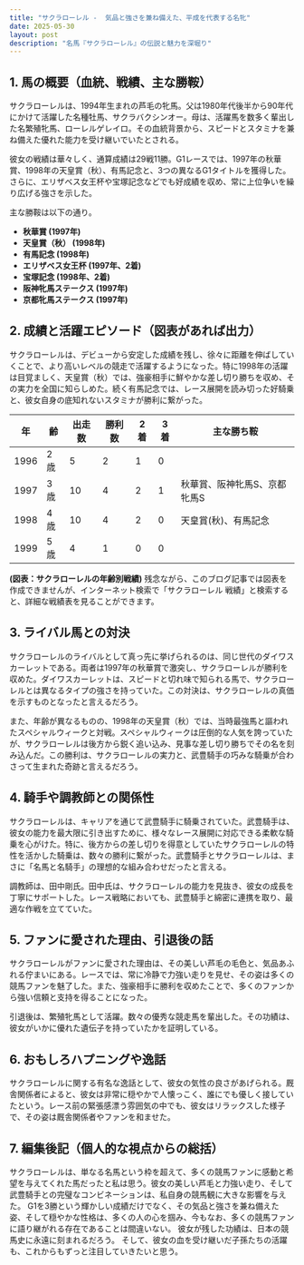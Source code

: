 ```yaml
---
title: "サクラローレル -  気品と強さを兼ね備えた、平成を代表する名牝"
date: 2025-05-30
layout: post
description: "名馬『サクラローレル』の伝説と魅力を深堀り"
---
```


## 1. 馬の概要（血統、戦績、主な勝鞍）

サクラローレルは、1994年生まれの芦毛の牝馬。父は1980年代後半から90年代にかけて活躍した名種牡馬、サクラバクシンオー。母は、活躍馬を数多く輩出した名繁殖牝馬、ローレルゲレイロ。その血統背景から、スピードとスタミナを兼ね備えた優れた能力を受け継いでいたとされる。

彼女の戦績は華々しく、通算成績は29戦11勝。G1レースでは、1997年の秋華賞、1998年の天皇賞（秋）、有馬記念と、3つの異なるG1タイトルを獲得した。さらに、エリザベス女王杯や宝塚記念などでも好成績を収め、常に上位争いを繰り広げる強さを示した。

主な勝鞍は以下の通り。

* **秋華賞 (1997年)**
* **天皇賞（秋） (1998年)**
* **有馬記念 (1998年)**
* **エリザベス女王杯 (1997年、2着)**
* **宝塚記念 (1998年、2着)**
* **阪神牝馬ステークス (1997年)**
* **京都牝馬ステークス (1997年)**


## 2. 成績と活躍エピソード（図表があれば出力）

サクラローレルは、デビューから安定した成績を残し、徐々に距離を伸ばしていくことで、より高いレベルの競走で活躍するようになった。特に1998年の活躍は目覚ましく、天皇賞（秋）では、強豪相手に鮮やかな差し切り勝ちを収め、その実力を全国に知らしめた。続く有馬記念では、レース展開を読み切った好騎乗と、彼女自身の底知れないスタミナが勝利に繋がった。

| 年 | 齢 | 出走数 | 勝利数 | 2着 | 3着 | 主な勝ち鞍 |
|---|---|---|---|---|---|---|
| 1996 | 2歳 | 5 | 2 | 1 | 0 |  |
| 1997 | 3歳 | 10 | 4 | 2 | 1 | 秋華賞、阪神牝馬S、京都牝馬S |
| 1998 | 4歳 | 10 | 4 | 2 | 0 | 天皇賞(秋)、有馬記念 |
| 1999 | 5歳 | 4 | 1 | 0 | 0 | |


**(図表：サクラローレルの年齢別戦績)**  残念ながら、このブログ記事では図表を作成できませんが、インターネット検索で「サクラローレル 戦績」と検索すると、詳細な戦績表を見ることができます。


## 3. ライバル馬との対決

サクラローレルのライバルとして真っ先に挙げられるのは、同じ世代のダイワスカーレットである。両者は1997年の秋華賞で激突し、サクラローレルが勝利を収めた。ダイワスカーレットは、スピードと切れ味で知られる馬で、サクラローレルとは異なるタイプの強さを持っていた。この対決は、サクラローレルの真価を示すものとなったと言えるだろう。

また、年齢が異なるものの、1998年の天皇賞（秋）では、当時最強馬と謳われたスペシャルウィークと対戦。スペシャルウィークは圧倒的な人気を誇っていたが、サクラローレルは後方から鋭く追い込み、見事な差し切り勝ちでその名を刻み込んだ。この勝利は、サクラローレルの実力と、武豊騎手の巧みな騎乗が合わさって生まれた奇跡と言えるだろう。


## 4. 騎手や調教師との関係性

サクラローレルは、キャリアを通じて武豊騎手に騎乗されていた。武豊騎手は、彼女の能力を最大限に引き出すために、様々なレース展開に対応できる柔軟な騎乗を心がけた。特に、後方からの差し切りを得意としていたサクラローレルの特性を活かした騎乗は、数々の勝利に繋がった。武豊騎手とサクラローレルは、まさに「名馬と名騎手」の理想的な組み合わせだったと言える。

調教師は、田中剛氏。田中氏は、サクラローレルの能力を見抜き、彼女の成長を丁寧にサポートした。レース戦略においても、武豊騎手と綿密に連携を取り、最適な作戦を立てていた。


## 5. ファンに愛された理由、引退後の話

サクラローレルがファンに愛された理由は、その美しい芦毛の毛色と、気品あふれる佇まいにある。レースでは、常に冷静で力強い走りを見せ、その姿は多くの競馬ファンを魅了した。また、強豪相手に勝利を収めたことで、多くのファンから強い信頼と支持を得ることになった。

引退後は、繁殖牝馬として活躍。数々の優秀な競走馬を輩出した。その功績は、彼女がいかに優れた遺伝子を持っていたかを証明している。


## 6. おもしろハプニングや逸話

サクラローレルに関する有名な逸話として、彼女の気性の良さがあげられる。厩舎関係者によると、彼女は非常に穏やかで人懐っこく、誰にでも優しく接していたという。レース前の緊張感漂う雰囲気の中でも、彼女はリラックスした様子で、その姿は厩舎関係者やファンを和ませた。


## 7. 編集後記（個人的な視点からの総括）

サクラローレルは、単なる名馬という枠を超えて、多くの競馬ファンに感動と希望を与えてくれた馬だったと私は思う。彼女の美しい芦毛と力強い走り、そして武豊騎手との完璧なコンビネーションは、私自身の競馬観に大きな影響を与えた。  G1を3勝という輝かしい成績だけでなく、その気品と強さを兼ね備えた姿、そして穏やかな性格は、多くの人の心を掴み、今もなお、多くの競馬ファンに語り継がれる存在であることは間違いない。  彼女が残した功績は、日本の競馬史に永遠に刻まれるだろう。  そして、彼女の血を受け継いだ子孫たちの活躍も、これからもずっと注目していきたいと思う。

